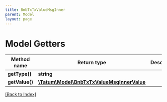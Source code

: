 ```yaml
---
title: BnbTxTxValueMsgInner
parent: Model
layout: page
---
```


# Model Getters

Method name | Return type | Description | Notes
------------ | ------------- | ------------- | -------------
**getType()** | **string** |  | [optional]
**getValue()** | [**\Tatum\Model\BnbTxTxValueMsgInnerValue**](BnbTxTxValueMsgInnerValue.md) |  | [optional]

[[Back to Index]](../index.md)

